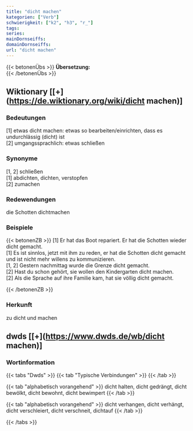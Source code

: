 ```yaml
---
title: "dicht machen"
kategorien: ["Verb"]
schwierigkeit: ["k2", "h3", "r_"]
tags:
series:
mainDornseiffs:
domainDornseiffs:
url: "dicht machen"
---
```


{{< betonenÜbs >}}
**Übersetzung:**  
{{< /betonenÜbs >}}

## Wiktionary [[+](https://de.wiktionary.org/wiki/dicht machen)]

### Bedeutungen
[1] etwas dicht machen: etwas so bearbeiten/einrichten, dass es undurchlässig (dicht) ist  
[2] umgangssprachlich: etwas schließen  

### Synonyme
[1, 2] schließen  
[1] abdichten, dichten, verstopfen  
[2] zumachen  

### Redewendungen
die Schotten dichtmachen  

### Beispiele
{{< betonenZB >}}
[1] Er hat das Boot repariert. Er hat die Schotten wieder dicht gemacht.  
[1] Es ist sinnlos, jetzt mit ihm zu reden, er hat die Schotten dicht gemacht und ist nicht mehr willens zu kommunizieren.  
[1, 2] Gestern nachmittag wurde die Grenze dicht gemacht.  
[2] Hast du schon gehört, sie wollen den Kindergarten dicht machen.  
[2] Als die Sprache auf ihre Familie kam, hat sie völlig dicht gemacht.  

{{< /betonenZB >}}
### Herkunft
zu dicht und machen  



## dwds [[+](https://www.dwds.de/wb/dicht machen)]

### Wortinformation
{{< tabs "Dwds" >}}
{{< tab "Typische Verbindungen" >}}
{{< /tab >}}

{{< tab "alphabetisch vorangehend" >}}
dicht halten, dicht gedrängt, dicht bewölkt, dicht bewohnt, dicht bewimpert
{{< /tab >}}

{{< tab "alphabetisch vorangehend" >}}
dicht verhangen, dicht verhängt, dicht verschleiert, dicht verschneit, dichtauf
{{< /tab >}}

{{< /tabs >}}

